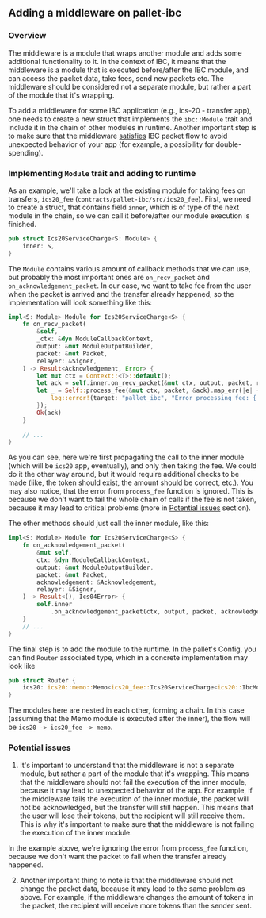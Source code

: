 ## Adding a middleware on pallet-ibc

### Overview

The middleware is a module that wraps another module and adds some additional functionality to it. In the context of
IBC, it means that the middleware is a module that is executed before/after the IBC module, and can access the packet
data, take fees, send new packets etc. The middleware should be considered not a separate module, but rather a part of the module that 
it's wrapping.

To add a middleware for some IBC application (e.g., ics-20 - transfer app), one needs to create a new struct that 
implements the `ibc::Module` trait and include it in the chain of other modules in runtime. Another important
step is to make sure that the middleware [satisfies](#potential-issues) IBC packet flow to avoid unexpected behavior 
of your app (for example, a possibility for double-spending).


### Implementing `Module` trait and adding to runtime
As an example, we'll take a look at the existing module for taking fees on transfers, `ics20_fee` (`contracts/pallet-ibc/src/ics20_fee`).
First, we need to create a struct, that contains field `inner`, which is of type of the next module in the chain, so we can
call it before/after our module execution is finished.
```rust
pub struct Ics20ServiceCharge<S: Module> {
	inner: S,
}
```
The `Module` contains various amount of callback methods that we can use, but probably the most important ones are 
`on_recv_packet` and `on_acknowledgement_packet`. In our case, we want to take fee from the user when the packet is arrived
and the transfer already happened, so the implementation will look something like this:
```rust
impl<S: Module> Module for Ics20ServiceCharge<S> {
	fn on_recv_packet(
		&self,
		_ctx: &dyn ModuleCallbackContext,
		output: &mut ModuleOutputBuilder,
		packet: &mut Packet,
		relayer: &Signer,
	) -> Result<Acknowledgement, Error> {
        let mut ctx = Context::<T>::default();
        let ack = self.inner.on_recv_packet(&mut ctx, output, packet, relayer)?;
        let _ = Self::process_fee(&mut ctx, packet, &ack).map_err(|e| {
            log::error!(target: "pallet_ibc", "Error processing fee: {:?}", e);
        });
        Ok(ack)
    }
    
    // ...
}
```
As you can see, here we're first propagating the call to the inner module (which will be `ics20` app, eventually), and only
then taking the fee. We could do it the other way around, but it would require additional checks to be made 
(like, the token should exist, the amount should be correct, etc.). You may also notice, that the error from `process_fee`
function is ignored. This is because we don't want to fail the whole chain of calls if the fee is not taken, because it may
lead to critical problems (more in [Potential issues](#potential-issues) section).

The other methods should just call the inner module, like this:
```rust
impl<S: Module> Module for Ics20ServiceCharge<S> {
    fn on_acknowledgement_packet(
        &mut self,
        ctx: &dyn ModuleCallbackContext,
        output: &mut ModuleOutputBuilder,
        packet: &mut Packet,
        acknowledgement: &Acknowledgement,
        relayer: &Signer,
    ) -> Result<(), Ics04Error> {
        self.inner
            .on_acknowledgement_packet(ctx, output, packet, acknowledgement, relayer)
    }
    // ...
}
```

The final step is to add the module to the runtime. In the pallet's Config, you can find `Router` associated type, which
in a concrete implementation may look like
```rust
pub struct Router {
	ics20: ics20::memo::Memo<ics20_fee::Ics20ServiceCharge<ics20::IbcModule>>,
}
```
The modules here are nested in each other, forming a chain. In this case (assuming that the Memo module is executed after the inner),
the flow will be `ics20 -> ics20_fee -> memo`.

### Potential issues

1. It's important to understand that the middleware is not a separate module, but rather a part of the module that it's
wrapping. This means that the middleware should not fail the execution of the inner module, because it may lead to
unexpected behavior of the app. For example, if the middleware fails the execution of the inner module, the packet
will not be acknowledged, but the transfer will still happen. This means that the user will lose their tokens, but
the recipient will still receive them. This is why it's important to make sure that the middleware is not failing
the execution of the inner module.

In the example above, we're ignoring the error from `process_fee` function, because we don't want the packet to fail when
the transfer already happened.

2. Another important thing to note is that the middleware should not change the packet data, because it may lead to
the same problem as above. For example, if the middleware changes the amount of tokens in the packet, the recipient
will receive more tokens than the sender sent.
